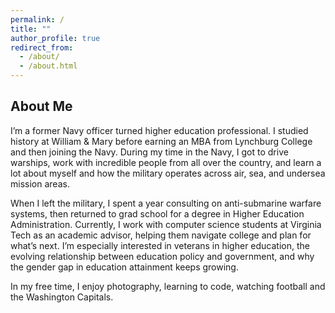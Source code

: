 ```yaml
---
permalink: /
title: ""
author_profile: true
redirect_from: 
  - /about/
  - /about.html
---
```


## About Me

I’m a former Navy officer turned higher education professional. I studied history at William & Mary before earning an MBA from Lynchburg College and then joining the Navy. During my time in the Navy, I got to drive warships, work with incredible people from all over the country, and learn a lot about myself and how the military operates across air, sea, and undersea mission areas.

When I left the military, I spent a year consulting on anti-submarine warfare systems, then returned to grad school for a degree in Higher Education Administration. Currently, I work with computer science students at Virginia Tech as an academic advisor, helping them navigate college and plan for what’s next. I’m especially interested in veterans in higher education, the evolving relationship between education policy and government, and why the gender gap in education attainment keeps growing.

In my free time, I enjoy photography, learning to code, watching football and the Washington Capitals.